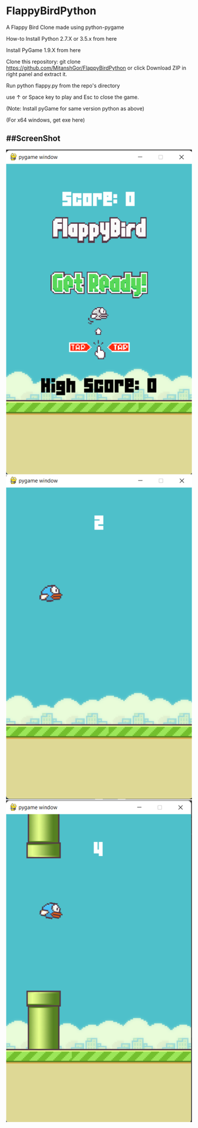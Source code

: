 # FlappyBirdPython

A Flappy Bird Clone made using python-pygame

How-to
Install Python 2.7.X or 3.5.x from here

Install PyGame 1.9.X from here

Clone this repository: git clone https://github.com/MitanshGor/FlappyBirdPython or click Download ZIP in right panel and extract it.

Run python flappy.py from the repo's directory

use ↑ or Space key to play and Esc to close the game.

(Note: Install pyGame for same version python as above)

(For x64 windows, get exe here)

##ScreenShot
------------
![alt text](https://github.com/MitanshGor/FlappyBirdPython/blob/main/Images/Screenshot_1.png)
![alt text](https://github.com/MitanshGor/FlappyBirdPython/blob/main/Images/Screenshot_2.png)
![alt text](https://github.com/MitanshGor/FlappyBirdPython/blob/main/Images/Screenshot_3.png)
